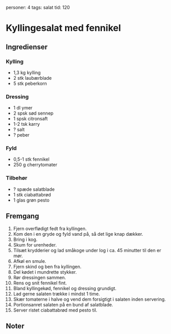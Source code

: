 personer: 4
tags: salat
tid: 120

# Kyllingesalat med fennikel

## Ingredienser
### Kylling
  - 1,3 kg kylling
  - 2 stk laubærblade
  - 5 stk peberkorn

### Dressing
  - 1 dl ymer
  - 2 spsk sød sennep
  - 1 spsk citronsaft
  - 1-2 tsk karry
  - ? salt
  - ? peber

### Fyld
  - 0,5-1 stk fennikel
  - 250 g cherrytomater

### Tilbehør
  - ? spæde salatblade
  - 1 stk ciabattabrød
  - 1 glas grøn pesto

## Fremgang
  1. Fjern overflødigt fedt fra kyllingen.
  2. Kom den i en gryde og fyld vand på, så det lige knap dækker.
  3. Bring i kog.
  4. Skum for urenheder.
  5. Tilsæt krydderier og lad småkoge under log i ca. 45 minutter til den er
     mør.
  6. Afkøl en smule.
  7. Fjern skind og ben fra kyllingen.
  8. Del kødet i mundrette stykker.
  9. Rør dressingen sammen.
  10. Rens og snit fennikel fint.
  11. Bland kyllingekød, fennikel og dressing grundigt.
  12. Lad gerne salaten trække i mindst 1 time.
  13. Skær tomaterne i halve og vend dem forsigtigt i salaten inden servering.
  14. Portionsanret salaten på en bund af salatblade.
  15. Server ristet ciabattabrød med pesto til.

## Noter
